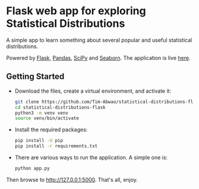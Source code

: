 # Flask web app for exploring Statistical Distributions

A simple app to learn something about several popular and useful statistical distributions.

Powered by [Flask][1], [Pandas][2], [SciPy][3] and [Seaborn][4]. The application is live [here][5].

## Getting Started

- Download the files, create a virtual environment, and activate it:

    ```bash
    git clone https://github.com/Tim-Abwao/statistical-distributions-flask.git
    cd statistical-distributions-flask
    python3 -m venv venv
    source venv/bin/activate
    ```

- Install the required packages:

    ```bash
    pip install -U pip
    pip install -r requirements.txt
    ```

- There are various ways to run the application. A simple one is:

    ```bash
    python app.py
    ```

Then browse to <http://127.0.0.1:5000>. That's all, enjoy.

[1]: https://palletsprojects.com/p/flask/
[2]: https://pandas.pydata.org
[3]: https://www.scipy.org
[4]: https://seaborn.pydata.org
[5]: https://statistics-distributions.herokuapp.com
